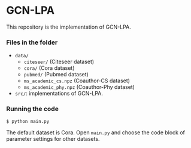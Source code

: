 # GCN-LPA

This repository is the implementation of GCN-LPA.


### Files in the folder

- `data/`
  - `citeseer/` (Citeseer dataset)
  - `cora/` (Cora dataset)
  - `pubmed/` (Pubmed dataset)
  - `ms_academic_cs.npz` (Coauthor-CS dataset)
  - `ms_academic_phy.npz` (Coauthor-Phy dataset)
- `src/`: implementations of GCN-LPA.




### Running the code

```
$ python main.py
```
The default dataset is Cora.
Open `main.py`  and choose the code block of parameter settings for other datasets.
